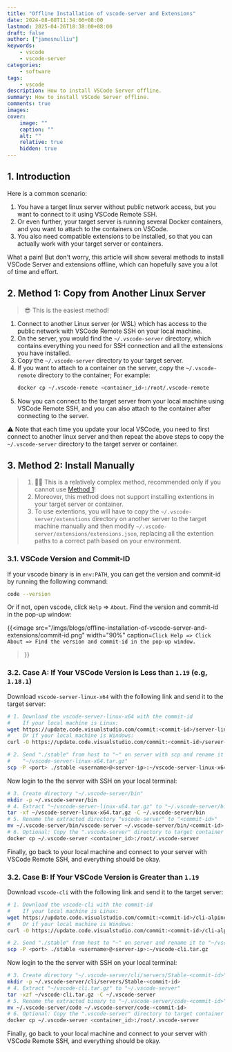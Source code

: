 ```yaml
---
title: "Offline Installation of vscode-server and Extensions"
date: 2024-08-08T11:34:00+08:00
lastmod: 2025-04-26T18:38:00+08:00
draft: false
author: ["jamesnulliu"]
keywords: 
    - vscode
    - vscode-server
categories:
    - software
tags:
    - vscode
description: How to install VSCode Server offline.
summary: How to install VSCode Server offline.
comments: true
images: 
cover:
    image: ""
    caption: ""
    alt: ""
    relative: true
    hidden: true
---
```


## 1. Introduction

Here is a common scenario: 

1. You have a target linux server without public network access, but you want to connect to it using VSCode Remote SSH. 
2. Or even further, your target server is running several Docker containers, and you want to attach to the containers on VSCode. 
3. You also need compatible extensions to be installed, so that you can actually work with your target server or containers.

What a pain! But don't worry, this article will show several methods to install VSCode Server and extensions offline, which can hopefully save you a lot of time and effort.

## 2. Method 1: Copy from Another Linux Server

> 😎 This is the easiest method! 

1. Connect to another Linux server (or WSL) which has access to the public network with VSCode Remote SSH on your local machine.
2. On the server, you would find the `~/.vscode-server` directory, which contains everything you need for SSH connection and all the extensions you have installed.
3. Copy the `~/.vscode-server` directory to your target server.
4. If you want to attach to a container on the server, copy the `~/.vscode-remote` directory to the container; For example: 
   ```bash {linenos=true}
   docker cp ~/.vscode-remote <container_id>:/root/.vscode-remote
   ```
5. Now you can connect to the target server from your local machine using VSCode Remote SSH, and you can also attach to the container after connecting to the server.

⚠️ Note that each time you update your local VSCode, you need to first connect to another linux server and then repeat the above steps to copy the `~/.vscode-server` directory to the target server or container.

## 3. Method 2: Install Manually

> 1. 😵‍💫 This is a relatively complex method, recommended only if you cannot use [Method 1](#2-method-1-copy-from-another-linux-server)! 
> 2. Moreover, this method does not support installing extentions in your target server or container. 
> 3. To use extentions, you will have to copy the `~/.vscode-server/extenstions` directory on another server to the target machine manually and then modify `~/.vscode-server/extensions/extensions.json`, replacing all the extention paths to a correct path based on your environment.

### 3.1. VSCode Version and Commit-ID

If your vscode binary is in `env:PATH`, you can get the version and commit-id by running the following command:

```bash {linenos=true}
code --version
```

Or if not, open vscode, click `Help` => `About`. Find the version and commit-id in the pop-up window:

{{<image
src="/imgs/blogs/offline-installation-of-vscode-server-and-extensions/commit-id.png"
width="90%"
caption=`Click Help => Click About => Find the version and commit-id in the pop-up window.`
>}}

### 3.2. Case A: If Your VSCode Version is Less than `1.19` (e.g, `1.18.1`)

Download `vscode-server-linux-x64` with the following link and send it to the target server:

```bash {linenos=true}
# 1. Download the vscode-server-linux-x64 with the commit-id
#    If your local machine is Linux:
wget https://update.code.visualstudio.com/commit:<commit-id>/server-linux-x64/stable
#    Or if your local machine is Windows:
curl -O https://update.code.visualstudio.com/commit:<commit-id>/server-linux-x64/stable

# 2. Send "./stable" from host to "~" on server with scp and rename it to 
#    "~/vscode-server-linux-x64.tar.gz"
scp -P <port> ./stable <username>@<server-ip>:~/vscode-server-linux-x64.tar.gz
```

Now login to the the server with SSH on your local terminal:

```bash {linenos=true}
# 3. Create directory "~/.vscode-server/bin"
mkdir -p ~/.vscode-server/bin 
# 4. Extract "~/vscode-server-linux-x64.tar.gz" to "~/.vscode-server/bin"
tar -xf ~/vscode-server-linux-x64.tar.gz -C ~/.vscode-server/bin
# 5. Rename the extracted directory "vscode-server" to "<commit-id>"
mv ~/.vscode-server/bin/vscode-server ~/.vscode-server/bin/<commit-id>
# 6. Optional: Copy the ".vscode-server" directory to target container
docker cp ~/.vscode-server <container_id>:/root/.vscode-server
```

Finally, go back to your local machine and connect to your server with VSCode Remote SSH, and everything should be okay.

### 3.2. Case B: If Your VSCode Version is Greater than `1.19`

Download `vscode-cli` with the following link and send it to the target server:

```bash {linenos=true}
# 1. Download the vscode-cli with the commit-id
#    If your local machine is Linux:
wget https://update.code.visualstudio.com/commit:<commit-id>/cli-alpine-x64/stable
#    Or if your local machine is Windows:
curl -O https://update.code.visualstudio.com/commit:<commit-id>/cli-alpine-x64/stable

# 2. Send "./stable" from host to "~" on server and rename it to "~/vscode-cli.tar.gz"
scp -P <port> ./stable <username>@<server-ip>:~/vscode-cli.tar.gz
```

Now login to the the server with SSH on your local terminal:

```bash {linenos=true}
# 3. Create directory "~/.vscode-server/cli/servers/Stable-<commit-id>"
mkdir -p ~/.vscode-server/cli/servers/Stable-<commit-id>
# 4. Extract "~/vscode-cli.tar.gz" to "~/.vscode-server"
tar -xzf ~/vscode-cli.tar.gz -C ~/.vscode-server
# 5. Rename the extracted binary to "~/.vscode-server/code-<commit-id>"
mv ~/.vscode-server/code ~/.vscode-server/code-<commit-id>
# 6. Optional: Copy the ".vscode-server" directory to target container
docker cp ~/.vscode-server <container_id>:/root/.vscode-server
```

Finally, go back to your local machine and connect to your server with VSCode Remote SSH, and everything should be okay.